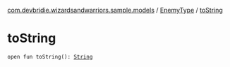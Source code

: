[com.devbridie.wizardsandwarriors.sample.models](../index.md) / [EnemyType](index.md) / [toString](.)

# toString

`open fun toString(): `[`String`](https://kotlinlang.org/api/latest/jvm/stdlib/kotlin/-string/index.html)
